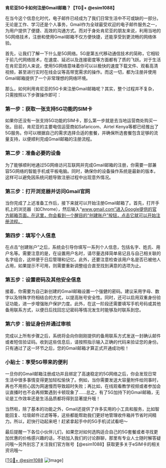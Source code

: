 **肯尼亚5G卡如何注册Gmail邮箱？【TG💪+ @esim1088】**

在当今这个信息化时代，电子邮件已经成为了我们日常生活中不可或缺的一部分。无论是工作、学习还是个人事务，Gmail作为全球最受欢迎的电子邮件服务之一，为用户提供了便捷、高效的沟通方式。而对于身处肯尼亚的朋友来说，利用当地的5G网络技术，注册和使用Gmail邮箱不仅方便快捷，还能享受到更流畅的网络体验。

首先，让我们了解一下什么是5G网络。5G是第五代移动通信技术的简称，它相较于前几代网络技术，在速度、延迟以及连接密度等方面都有了质的飞跃。对于生活在肯尼亚的人来说，使用5G网络意味着你可以以极快的速度下载文件、观看高清视频，甚至进行实时在线会议等高带宽需求的操作。而这一切，都为注册并使用Gmail邮箱提供了一个非常理想的网络环境。

那么，如何利用肯尼亚的5G卡来注册Gmail邮箱呢？其实，整个过程并不复杂，只需按照以下步骤操作即可：

### 第一步：获取一张支持5G功能的SIM卡

如果你还没有一张支持5G功能的SIM卡，那么第一步就是去当地运营商处购买一张。目前，肯尼亚的主要电信运营商如Safaricom、Airtel Kenya等都已经推出了5G服务。你可以根据自己的需求选择合适的套餐，并确保所选套餐包含足够的流量支持，以便顺利完成Gmail邮箱的注册流程。

### 第二步：准备必要的设备

为了能够顺利地通过5G网络访问互联网并完成Gmail邮箱的注册，你需要一部兼容5G网络的智能手机或平板电脑。同时，确保你的设备操作系统是最新的版本，这样可以避免因系统问题导致注册过程中出现意外情况。

### 第三步：打开浏览器并访问Gmail官网

当你完成了上述准备工作后，接下来就可以开始注册Gmail邮箱了。首先，打开手机上的浏览器（如Chrome），然后输入“www.gmail.com”进入Google提供的官方邮箱页面。在这里，你会看到一个醒目的“创建账户”按钮，点击它就可以开始注册流程。

### 第四步：填写个人信息

在点击“创建账户”之后，系统会引导你填写一系列个人信息，包括名字、姓氏、用户名等。需要注意的是，在设置用户名时，请尽量选择简单易记且与自己相关联的名字组合，这样便于日后管理和记忆。此外，还要注意检查该用户名是否已被他人占用，如果提示不可用，则需要重新调整组合直至找到满意的选项为止。

### 第五步：设置密码及其他安全信息

接着，你需要为自己新创建的Gmail邮箱设置一个强健的密码。建议采用字母、数字以及特殊字符相结合的方式，以提高账号安全性。同时，还可以启用双重身份验证功能，进一步增强账户保护力度。此外，在这一阶段还需要填写手机号码或其他备用联系方式，以便日后找回忘记密码等情况发生时能够及时联系到您。

### 第六步：验证身份并通过审核

完成以上所有步骤之后，系统将会向你刚刚提供的备用联系方式发送一封确认邮件或者短信验证码。收到这些信息后，请按照指示输入正确的代码来验证您的身份。只有通过了这一环节之后，您的Gmail邮箱才算正式开通成功啦！

### 小贴士：享受5G带来的便利

一旦你的Gmail邮箱注册成功并且绑定了高速稳定的5G网络之后，你会发现日常生活中很多事情变得更加轻松愉快了。例如，当你需要发送大容量附件给同事时，再也不用担心因为网速慢而导致超时失败；再比如，在线观看教学视频或者参加会议直播时也不会再频繁遇到卡顿现象了……总之，有了5G加持下的Gmail邮箱，无论是工作效率还是生活品质都将得到显著提升哦！

当然啦，除了基本的功能之外，Gmail还提供了许多实用的小工具和服务，比如智能回复、垃圾邮件过滤等等，这些都能帮助我们更好地管理收件箱并节省时间精力。所以，赶快行动起来吧！赶紧拿起手中的5G手机试试看吧～

最后提醒一下各位小伙伴儿们，如果您对如何选购适合自己的5G套餐或者寻找更加优惠的价格感兴趣的话，不妨加入我们的讨论群聊，那里有专业人士随时解答疑问哦～另外别忘了关注我们官方账号【@esim1088】获取更多关于eSIM卡的相关资讯哦～

[[TG💪+ @esim1088](https://t.me/s/esim1088) ![Image](https://i.postimg.cc/4NQfJmqS/Snipaste-2025-05-13-00-14-12.png)]